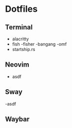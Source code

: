 # Dotfiles

## Terminal
- alacritty
- fish
	-fisher
		-bangang
	-omf
- startship.rs

## Neovim
- asdf

## Sway
-asdf

## Waybar
